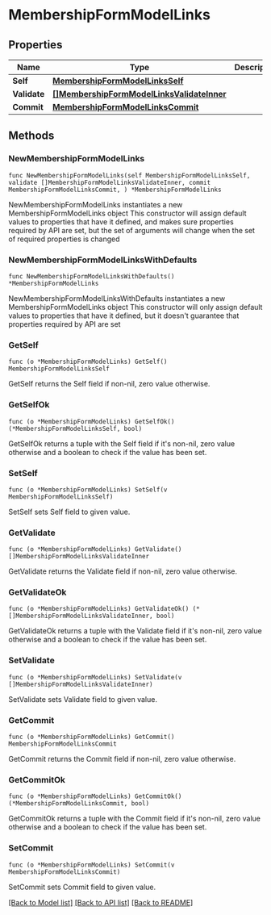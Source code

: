 # MembershipFormModelLinks

## Properties

Name | Type | Description | Notes
------------ | ------------- | ------------- | -------------
**Self** | [**MembershipFormModelLinksSelf**](MembershipFormModelLinksSelf.md) |  | 
**Validate** | [**[]MembershipFormModelLinksValidateInner**](MembershipFormModelLinksValidateInner.md) |  | 
**Commit** | [**MembershipFormModelLinksCommit**](MembershipFormModelLinksCommit.md) |  | 

## Methods

### NewMembershipFormModelLinks

`func NewMembershipFormModelLinks(self MembershipFormModelLinksSelf, validate []MembershipFormModelLinksValidateInner, commit MembershipFormModelLinksCommit, ) *MembershipFormModelLinks`

NewMembershipFormModelLinks instantiates a new MembershipFormModelLinks object
This constructor will assign default values to properties that have it defined,
and makes sure properties required by API are set, but the set of arguments
will change when the set of required properties is changed

### NewMembershipFormModelLinksWithDefaults

`func NewMembershipFormModelLinksWithDefaults() *MembershipFormModelLinks`

NewMembershipFormModelLinksWithDefaults instantiates a new MembershipFormModelLinks object
This constructor will only assign default values to properties that have it defined,
but it doesn't guarantee that properties required by API are set

### GetSelf

`func (o *MembershipFormModelLinks) GetSelf() MembershipFormModelLinksSelf`

GetSelf returns the Self field if non-nil, zero value otherwise.

### GetSelfOk

`func (o *MembershipFormModelLinks) GetSelfOk() (*MembershipFormModelLinksSelf, bool)`

GetSelfOk returns a tuple with the Self field if it's non-nil, zero value otherwise
and a boolean to check if the value has been set.

### SetSelf

`func (o *MembershipFormModelLinks) SetSelf(v MembershipFormModelLinksSelf)`

SetSelf sets Self field to given value.


### GetValidate

`func (o *MembershipFormModelLinks) GetValidate() []MembershipFormModelLinksValidateInner`

GetValidate returns the Validate field if non-nil, zero value otherwise.

### GetValidateOk

`func (o *MembershipFormModelLinks) GetValidateOk() (*[]MembershipFormModelLinksValidateInner, bool)`

GetValidateOk returns a tuple with the Validate field if it's non-nil, zero value otherwise
and a boolean to check if the value has been set.

### SetValidate

`func (o *MembershipFormModelLinks) SetValidate(v []MembershipFormModelLinksValidateInner)`

SetValidate sets Validate field to given value.


### GetCommit

`func (o *MembershipFormModelLinks) GetCommit() MembershipFormModelLinksCommit`

GetCommit returns the Commit field if non-nil, zero value otherwise.

### GetCommitOk

`func (o *MembershipFormModelLinks) GetCommitOk() (*MembershipFormModelLinksCommit, bool)`

GetCommitOk returns a tuple with the Commit field if it's non-nil, zero value otherwise
and a boolean to check if the value has been set.

### SetCommit

`func (o *MembershipFormModelLinks) SetCommit(v MembershipFormModelLinksCommit)`

SetCommit sets Commit field to given value.



[[Back to Model list]](../README.md#documentation-for-models) [[Back to API list]](../README.md#documentation-for-api-endpoints) [[Back to README]](../README.md)


